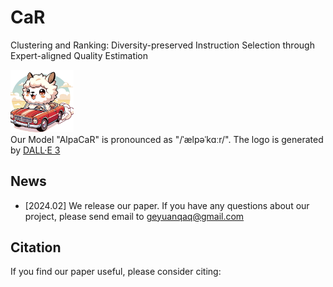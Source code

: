 # CaR
Clustering and Ranking: Diversity-preserved Instruction Selection through Expert-aligned Quality Estimation

<p align="left">
    <img src="alpacar.png" width="20%"> <br>
    Our Model "AlpaCaR" is pronounced as "/ˈælpəˈkɑːr/".  The logo is generated by <a href="https://chat.openai.com">DALL·E 3</a>
</p>

## News
- [2024.02] We release our paper. If you have any questions about our project, please send email to geyuanqaq@gmail.com

## Citation
If you find our paper useful, please consider citing:
```bibtex

```
